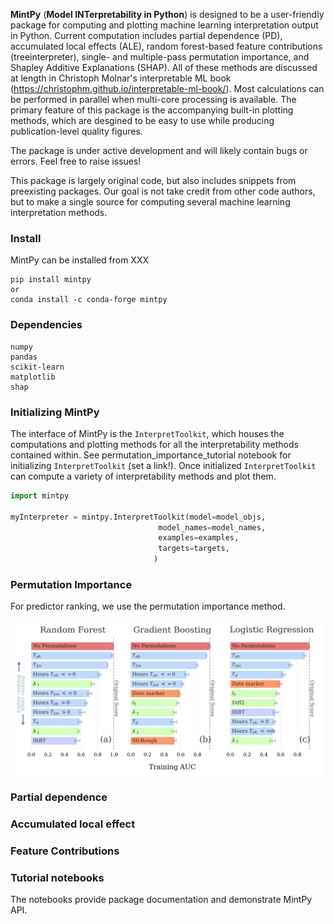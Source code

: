 __MintPy__ (__Model INTerpretability in Python__) is designed to be a user-friendly package for computing and plotting machine learning interpretation output in Python. Current computation includes partial dependence (PD), accumulated local effects (ALE), random forest-based feature contributions (treeinterpreter), single- and multiple-pass permutation importance, and Shapley Additive Explanations (SHAP). All of these methods are discussed at length in Christoph Molnar's interpretable ML book (https://christophm.github.io/interpretable-ml-book/). Most calculations can be performed in parallel when multi-core processing is available. The primary feature of this package is the accompanying built-in plotting methods, which are desgined to be easy to use while producing publication-level quality figures. 

The package is under active development and will likely contain bugs or errors. Feel free to raise issues!

This package is largely original code, but also includes snippets from preexisting packages. Our goal is not take credit from other code authors, but to
make a single source for computing several machine learning interpretation methods. 

### Install
MintPy can be installed from XXX
```
pip install mintpy
or 
conda install -c conda-forge mintpy
```

### Dependencies 
```
numpy 
pandas
scikit-learn
matplotlib
shap
```


### Initializing MintPy
The interface of MintPy is the ```InterpretToolkit```, which houses the computations and plotting methods
for all the interpretability methods contained within. See permutation_importance_tutorial notebook 
for initializing ```InterpretToolkit``` (set a link!). Once initialized ```InterpretToolkit``` can 
compute a variety of interpretability methods and plot them.

```python
import mintpy

myInterpreter = mintpy.InterpretToolkit(model=model_objs,
                                 model_names=model_names,
                                 examples=examples,
                                 targets=targets,
                                )
```
### Permutation Importance
For predictor ranking, we use the permutation importance method. 

<a href="url"><img src="images/multi_pass_perm_imp.png" align="center" height="250" width="500" ></a>

### Partial dependence 

### Accumulated local effect 

### Feature Contributions 

### Tutorial notebooks

The notebooks provide package documentation and demonstrate MintPy API. 


